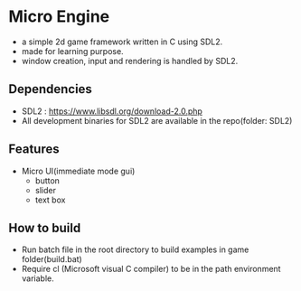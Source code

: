 # Micro Engine
- a simple 2d game framework written in C using SDL2.
- made for learning purpose.
- window creation, input and rendering is handled by SDL2.

## Dependencies
- SDL2  : https://www.libsdl.org/download-2.0.php
- All development binaries for SDL2 are available in the repo(folder: SDL2)

## Features
- Micro UI(immediate mode gui)
  - button
  - slider
  - text box

## How to build
- Run batch file in the root directory to build examples in game folder(build.bat)
- Require cl (Microsoft visual C compiler) to be in the path environment variable.
